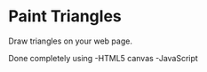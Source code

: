 # Paint Triangles
Draw triangles on your web page.

Done completely using
-HTML5 canvas
-JavaScript
